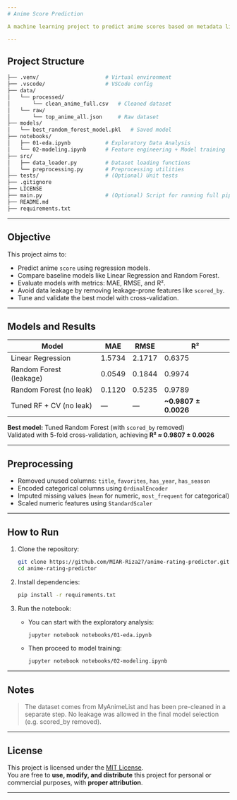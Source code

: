 ```yaml
---
# Anime Score Prediction

A machine learning project to predict anime scores based on metadata like type, source, status, rating, season, genres, and more.

---
```

## Project Structure
```bash
├── .venv/                     # Virtual environment
├── .vscode/                   # VSCode config
├── data/
│   └── processed/
│       └── clean_anime_full.csv   # Cleaned dataset
│   └── raw/
│       └── top_anime_all.json     # Raw dataset
├── models/
│   └── best_random_forest_model.pkl   # Saved model
├── notebooks/
│   ├── 01-eda.ipynb           # Exploratory Data Analysis
│   └── 02-modeling.ipynb      # Feature engineering + Model training
├── src/
│   ├── data_loader.py         # Dataset loading functions
│   └── preprocessing.py       # Preprocessing utilities
├── tests/                     # (Optional) Unit tests
├── .gitignore
├── LICENSE
├── main.py                    # (Optional) Script for running full pipeline
├── README.md
├── requirements.txt
```

---
## Objective

This project aims to:

- Predict anime `score` using regression models.
- Compare baseline models like Linear Regression and Random Forest.
- Evaluate models with metrics: MAE, RMSE, and R².
- Avoid data leakage by removing leakage-prone features like `scored_by`.
- Tune and validate the best model with cross-validation.

---

## Models and Results

| Model                     | MAE    | RMSE   | R²     |
|--------------------------|--------|--------|--------|
| Linear Regression        | 1.5734 | 2.1717 | 0.6375 |
| Random Forest (leakage)  | 0.0549 | 0.1844 | 0.9974 |
| Random Forest (no leak)  | 0.1120 | 0.5235 | 0.9789 |
| Tuned RF + CV (no leak)  |   —    |   —    | **~0.9807 ± 0.0026** |

**Best model:** Tuned Random Forest (with `scored_by` removed)  
Validated with 5-fold cross-validation, achieving **R² ≈ 0.9807 ± 0.0026**

---
## Preprocessing

- Removed unused columns: `title`, `favorites`, `has_year`, `has_season`
- Encoded categorical columns using `OrdinalEncoder`
- Imputed missing values (`mean` for numeric, `most_frequent` for categorical)
- Scaled numeric features using `StandardScaler`

---
## How to Run

1. Clone the repository:
    ```bash
    git clone https://github.com/MIAR-Riza27/anime-rating-predictor.git
    cd anime-rating-predictor
    ```

2. Install dependencies:
    ```bash
    pip install -r requirements.txt
    ```

3. Run the notebook:
    - You can start with the exploratory analysis:
        ```bash
        jupyter notebook notebooks/01-eda.ipynb
        ```

    - Then proceed to model training:
        ```bash
        jupyter notebook notebooks/02-modeling.ipynb
        ```

---
## Notes

> The dataset comes from MyAnimeList and has been pre-cleaned in a separate step.
> No leakage was allowed in the final model selection (e.g. scored_by removed).

---
## License

This project is licensed under the [MIT License](https://opensource.org/licenses/MIT).  
You are free to **use, modify, and distribute** this project for personal or commercial purposes, with **proper attribution**.

---